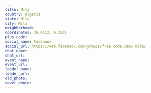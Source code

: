 ```yaml
---
title: Mila
country: Algeria
state: Mila
city: Mila
neighborhood: 
coordinates: 36.4512, 6.2535
plus_code:
social_name: Facebook
social_url: https://web.facebook.com/groups/free.code.camp.mila/
chat_name:
chat_url:
event_name:
event_url:
leader_name:
leader_url:
old_photo: 
cover_photo:
---
```


